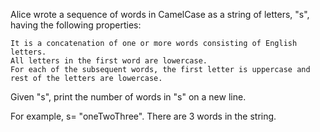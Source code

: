 Alice wrote a sequence of words in CamelCase as a string of letters, "s", having the following properties:

    It is a concatenation of one or more words consisting of English letters.
    All letters in the first word are lowercase.
    For each of the subsequent words, the first letter is uppercase and rest of the letters are lowercase.

Given "s", print the number of words in "s" on a new line.

For example, s= "oneTwoThree". There are 3 words in the string. 